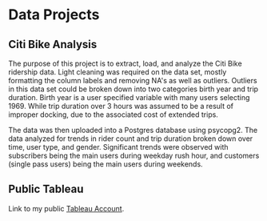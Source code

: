# Data Projects

## Citi Bike Analysis

The purpose of this project is to extract, load, and analyze the Citi Bike ridership data. Light cleaning was required on the data set, mostly formatting the
column labels and removing NA's as well as outliers. Outliers in this data set could be broken down into two categories birth year and trip duration. 
Birth year is a user specified variable with many users selecting 1969. While trip duration over 3 hours was assumed to be a result of improper docking, due 
to the associated cost of extended trips.

The data was then uploaded into a Postgres database using psycopg2. The data analyzed for trends in rider count and trip duration broken down over time, 
user type, and gender. Significant trends were observed with subscribers being the main users during weekday rush hour, and customers (single pass users) 
being the main users during weekends.


## Public Tableau

Link to my public [Tableau Account](https://public.tableau.com/app/profile/austin.marvin6543).
